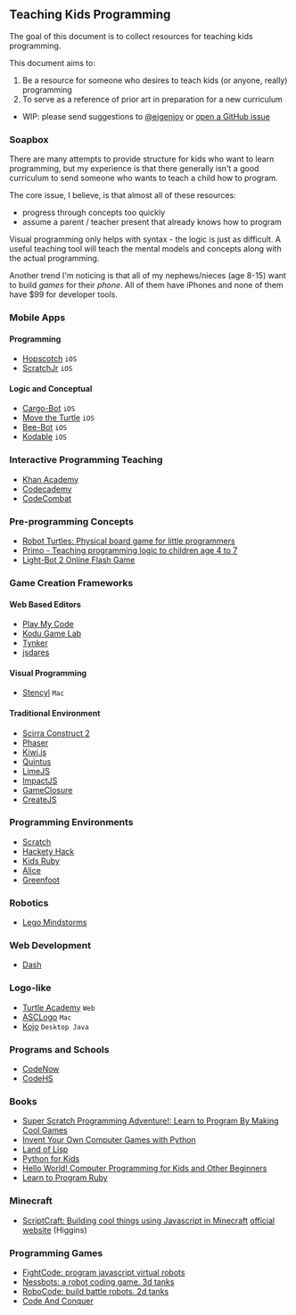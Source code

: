 ## Teaching Kids Programming

The goal of this document is to collect resources for teaching kids programming.

This document aims to:

1. Be a resource for someone who desires to teach kids (or anyone, really) programming
2. To serve as a reference of prior art in preparation for a new curriculum

* WIP: please send suggestions to [@eigenjoy](https://twitter.com/eigenjoy) or [open a GitHub issue](https://github.com/jashmenn/bitcoin-reading-list/issues)

### Soapbox

There are many attempts to provide structure for kids who want to learn programming, but my experience is that there generally isn't a good curriculum to send someone who wants to teach a child how to program.

The core issue, I believe, is that almost all of these resources:

* progress through concepts too quickly 
* assume a parent / teacher present that already knows how to program

Visual programming only helps with syntax - the logic is just as difficult. A useful teaching tool will teach the mental models and concepts along with the actual programming.

Another trend I'm noticing is that all of my nephews/nieces (age 8-15) want to build *games* for their *phone*. All of them have iPhones and none of them have $99 for developer tools.

### Mobile Apps
#### Programming
* [Hopscotch](https://www.gethopscotch.com/) `iOS`
* [ScratchJr](http://scratchjr.org/) `iOS`

#### Logic and Conceptual
* [Cargo-Bot](https://itunes.apple.com/us/app/cargo-bot/id519690804?mt=8) `iOS`
* [Move the Turtle](https://itunes.apple.com/us/app/move-turtle.-programming-for/id509013878?mt=8) `iOS`
* [Bee-Bot](https://itunes.apple.com/us/app/bee-bot/id500131639?mt=8) `iOS`
* [Kodable](https://itunes.apple.com/us/app/kodable/id577673067?mt=8) `iOS`

### Interactive Programming Teaching
* [Khan Academy](https://www.khanacademy.org/computing/cs)
* [Codecademy](http://www.codecademy.com/)
* [CodeCombat](https://codecombat.com/)

### Pre-programming Concepts
* [Robot Turtles: Physical board game for little programmers](https://www.kickstarter.com/projects/danshapiro/robot-turtles-the-board-game-for-little-programmer)
* [Primo - Teaching programming logic to children age 4 to 7](https://www.kickstarter.com/projects/1039674461/primo-teaching-programming-logic-to-children-age-4)
* [Light-Bot 2 Online Flash Game](http://armorgames.com/play/6061/light-bot-20/)

### Game Creation Frameworks
#### Web Based Editors
* [Play My Code](http://www.playmycode.com/)
* [Kodu Game Lab](http://www.kodugamelab.com/)
* [Tynker](http://www.tynker.com/)
* [jsdares](http://jsdares.com/)

#### Visual Programming
* [Stencyl](http://www.stencyl.com/) `Mac`

#### Traditional Environment
* [Scirra Construct 2](https://www.scirra.com/construct2)
* [Phaser](http://phaser.io/)
* [Kiwi.js](http://www.kiwijs.org/)
* [Quintus](http://html5quintus.com/)
* [LimeJS](http://www.limejs.com/)
* [ImpactJS](http://impactjs.com/)
* [GameClosure](http://www.gameclosure.com/)
* [CreateJS](http://createjs.com/#!/CreateJS)

### Programming Environments
* [Scratch](http://scratch.mit.edu/)
* [Hackety Hack](http://hackety.com/)
* [Kids Ruby](http://www.kidsruby.com/)
* [Alice](http://www.alice.org/index.php)
* [Greenfoot](http://www.greenfoot.org/door)

### Robotics
* [Lego Mindstorms](http://www.lego.com/en-us/mindstorms/)

### Web Development
* [Dash](https://dash.generalassemb.ly/)

### Logo-like
* [Turtle Academy](http://turtleacademy.com/) `Web`
* [ASCLogo](http://www.alancsmith.co.uk/) `Mac`
* [Kojo](http://www.kogics.net/sf:kojo) `Desktop Java`

### Programs and Schools
* [CodeNow](http://codenow.org/)
* [CodeHS](http://www.codehs.com/)

### Books
* [Super Scratch Programming Adventure!: Learn to Program By Making Cool Games ](http://www.amazon.com/Super-Scratch-Programming-Adventure-Program/dp/1593274092/ref=pd_bxgy_b_img_z)
* [Invent Your Own Computer Games with Python](http://www.amazon.com/Invent-Computer-Games-Python-Edition/dp/0982106017/)
* [Land of Lisp](http://landoflisp.com/)
* [Python for Kids](http://www.amazon.com/Python-Kids-Playful-Introduction-Programming/dp/1593274076)
* [Hello World! Computer Programming for Kids and Other Beginners](http://www.amazon.com/Hello-World-Computer-Programming-Beginners/dp/1933988495)
* [Learn to Program Ruby](http://www.amazon.com/Program-Second-Edition-Facets-Series/dp/1934356360/)

### Minecraft
* [ScriptCraft: Building cool things using Javascript in Minecraft](http://walterhiggins.net/blog/ScriptCraft) [official website](http://scriptcraftjs.org/) (Higgins)

### Programming Games
* [FightCode: program javascript virtual robots](http://fightcodegame.com/)
* [Nessbots: a robot coding game. 3d tanks](http://www.nessbots.com/welcome/)
* [RoboCode: build battle robots. 2d tanks](http://robocode.sourceforge.net/)
* [Code And Conquer](http://codeandconquer.co/)


